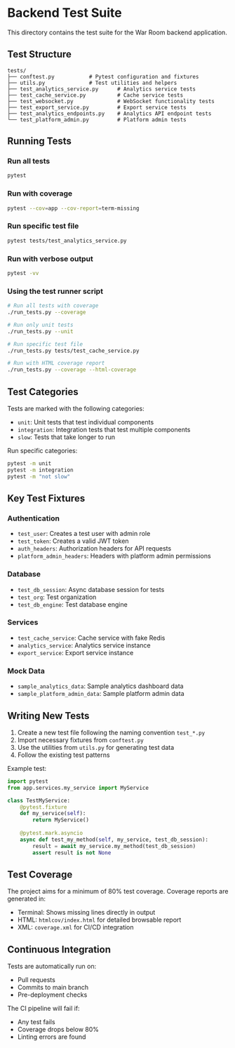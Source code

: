 # Backend Test Suite

This directory contains the test suite for the War Room backend application.

## Test Structure

```
tests/
├── conftest.py           # Pytest configuration and fixtures
├── utils.py              # Test utilities and helpers
├── test_analytics_service.py      # Analytics service tests
├── test_cache_service.py          # Cache service tests
├── test_websocket.py              # WebSocket functionality tests
├── test_export_service.py         # Export service tests
├── test_analytics_endpoints.py    # Analytics API endpoint tests
└── test_platform_admin.py         # Platform admin tests
```

## Running Tests

### Run all tests
```bash
pytest
```

### Run with coverage
```bash
pytest --cov=app --cov-report=term-missing
```

### Run specific test file
```bash
pytest tests/test_analytics_service.py
```

### Run with verbose output
```bash
pytest -vv
```

### Using the test runner script
```bash
# Run all tests with coverage
./run_tests.py --coverage

# Run only unit tests
./run_tests.py --unit

# Run specific test file
./run_tests.py tests/test_cache_service.py

# Run with HTML coverage report
./run_tests.py --coverage --html-coverage
```

## Test Categories

Tests are marked with the following categories:
- `unit`: Unit tests that test individual components
- `integration`: Integration tests that test multiple components
- `slow`: Tests that take longer to run

Run specific categories:
```bash
pytest -m unit
pytest -m integration
pytest -m "not slow"
```

## Key Test Fixtures

### Authentication
- `test_user`: Creates a test user with admin role
- `test_token`: Creates a valid JWT token
- `auth_headers`: Authorization headers for API requests
- `platform_admin_headers`: Headers with platform admin permissions

### Database
- `test_db_session`: Async database session for tests
- `test_org`: Test organization
- `test_db_engine`: Test database engine

### Services
- `test_cache_service`: Cache service with fake Redis
- `analytics_service`: Analytics service instance
- `export_service`: Export service instance

### Mock Data
- `sample_analytics_data`: Sample analytics dashboard data
- `sample_platform_admin_data`: Sample platform admin data

## Writing New Tests

1. Create a new test file following the naming convention `test_*.py`
2. Import necessary fixtures from `conftest.py`
3. Use the utilities from `utils.py` for generating test data
4. Follow the existing test patterns

Example test:
```python
import pytest
from app.services.my_service import MyService

class TestMyService:
    @pytest.fixture
    def my_service(self):
        return MyService()
    
    @pytest.mark.asyncio
    async def test_my_method(self, my_service, test_db_session):
        result = await my_service.my_method(test_db_session)
        assert result is not None
```

## Test Coverage

The project aims for a minimum of 80% test coverage. Coverage reports are generated in:
- Terminal: Shows missing lines directly in output
- HTML: `htmlcov/index.html` for detailed browsable report
- XML: `coverage.xml` for CI/CD integration

## Continuous Integration

Tests are automatically run on:
- Pull requests
- Commits to main branch
- Pre-deployment checks

The CI pipeline will fail if:
- Any test fails
- Coverage drops below 80%
- Linting errors are found